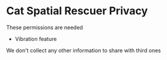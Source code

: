 # Cat Spatial Rescuer Privacy

These permissions are needed

* Vibration feature

We don't collect any other information to share with third ones
